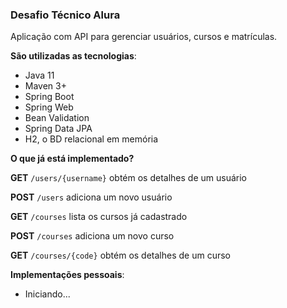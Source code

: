 ### Desafio Técnico Alura

Aplicação com API para gerenciar usuários, cursos e matrículas.

**São utilizadas as tecnologias**:

* Java 11
* Maven 3+
* Spring Boot
* Spring Web
* Bean Validation
* Spring Data JPA
* H2, o BD relacional em memória

**O que já está implementado?**

**GET** `/users/{username}` obtém os detalhes de um usuário

**POST** `/users` adiciona um novo usuário

**GET** `/courses` lista os cursos já cadastrado

**POST** `/courses` adiciona um novo curso

**GET** `/courses/{code}` obtém os detalhes de um curso

**Implementações pessoais**:

* Iniciando...
